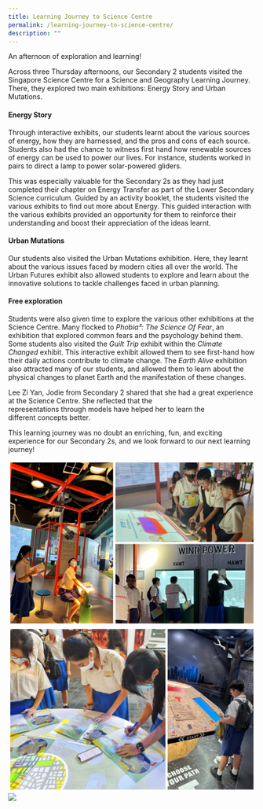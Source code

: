 ```yaml
---
title: Learning Journey to Science Centre
permalink: /learning-journey-to-science-centre/
description: ""
---
```

An afternoon of exploration and learning!

Across three Thursday afternoons, our Secondary 2 students visited the Singapore Science Centre for a Science and Geography Learning Journey. There, they explored two main exhibitions: Energy Story and Urban Mutations.

#### Energy Story

Through interactive exhibits, our students learnt about the various sources of energy, how they are harnessed, and the pros and cons of each source. Students also had the chance to witness first hand how renewable sources of energy can be used to power our lives. For instance, students worked in pairs to direct a lamp to power solar-powered gliders.

This was especially valuable for the Secondary 2s as they had just completed their chapter on Energy Transfer as part of the Lower Secondary Science curriculum. Guided by an activity booklet, the students visited the various exhibits to find out more about Energy. This guided interaction with the various exhibits provided an opportunity for them to reinforce their understanding and boost their appreciation of the ideas learnt.

#### Urban Mutations

Our students also visited the Urban Mutations exhibition. Here, they learnt about the various issues faced by modern cities all over the world. The Urban Futures exhibit also allowed students to explore and learn about the innovative solutions to tackle challenges faced in urban planning.

#### Free exploration

Students were also given time to explore the various other exhibitions at the Science Centre. Many flocked to _Phobia²: The Science Of Fear_, an exhibition that explored common fears and the psychology behind them. Some students also visited the _Guilt Trip_ exhibit within the _Climate Changed_ exhibit. This interactive exhibit allowed them to see first-hand how their daily actions contribute to climate change. The _Earth Alive_ exhibition also attracted many of our students, and allowed them to learn about the physical changes to planet Earth and the manifestation of these changes.

Lee Zi Yan, Jodie from Secondary 2 shared that she had a great experience at the Science Centre. She reflected that the representations through models have helped her to learn the different concepts better.

This learning journey was no doubt an enriching, fun, and exciting experience for our Secondary 2s, and we look forward to our next learning journey!

![](/images/Highlights%20Post/S2LJSciCtr2023-1.jpg)
![](/images/Highlights%20Post/S2LJSciCtr2023-2.jpg)
![](/images/Highlights%20Post/S2LJSciCtr2023-3.jpg)